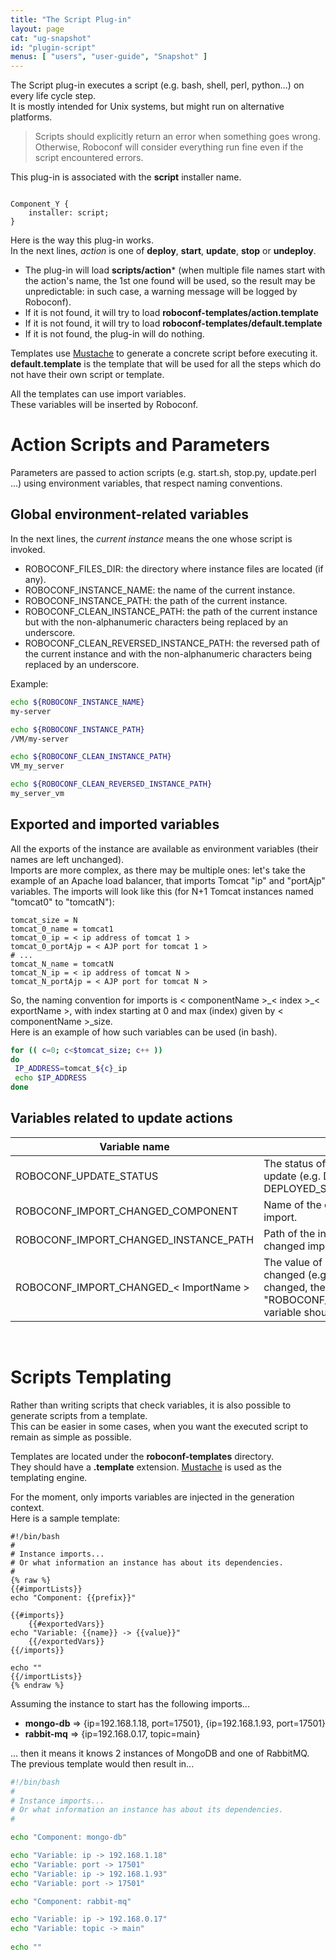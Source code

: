 ```yaml
---
title: "The Script Plug-in"
layout: page
cat: "ug-snapshot"
id: "plugin-script"
menus: [ "users", "user-guide", "Snapshot" ]
---
```


The Script plug-in executes a script (e.g. bash, shell, perl, python...) on every life cycle step.  
It is mostly intended for Unix systems, but might run on alternative platforms.

> Scripts should explicitly return an error when something goes wrong.  
> Otherwise, Roboconf will consider everything run fine even if the script encountered errors.  
  
This plug-in is associated with the **script** installer name.

<pre><code class="language-roboconf">
Component_Y {
	installer: script;
}
</code></pre>

Here is the way this plug-in works.  
In the next lines, *action* is one of **deploy**, **start**, **update**, **stop** or **undeploy**. 

* The plug-in will load **scripts/action*** (when multiple file names start with the action's name, the 1st one found will be used, so the result may be unpredictable: in such case, a warning message will be logged by Roboconf).
* If it is not found, it will try to load **roboconf-templates/action.template**
* If it is not found, it will try to load **roboconf-templates/default.template**
* If it is not found, the plug-in will do nothing.

Templates use [Mustache](http://mustache.github.io/) to generate a concrete script before executing it.  
**default.template** is the template that will be used for all the steps which do not have their own
script or template.

All the templates can use import variables.  
These variables will be inserted by Roboconf.


# Action Scripts and Parameters

Parameters are passed to action scripts (e.g. start.sh, stop.py, update.perl ...) using environment variables, that respect naming conventions.


## Global environment-related variables

In the next lines, the *current instance* means the one whose script is invoked.

- ROBOCONF\_FILES\_DIR: the directory where instance files are located (if any).
- ROBOCONF\_INSTANCE\_NAME: the name of the current instance.
- ROBOCONF\_INSTANCE\_PATH: the path of the current instance.
- ROBOCONF\_CLEAN\_INSTANCE\_PATH: the path of the current instance but with the non-alphanumeric characters being replaced by an underscore.
- ROBOCONF\_CLEAN\_REVERSED\_INSTANCE\_PATH: the reversed path of the current instance and with the non-alphanumeric characters being replaced by an underscore.

Example:

```bash
echo ${ROBOCONF_INSTANCE_NAME}
my-server

echo ${ROBOCONF_INSTANCE_PATH}
/VM/my-server

echo ${ROBOCONF_CLEAN_INSTANCE_PATH}
VM_my_server

echo ${ROBOCONF_CLEAN_REVERSED_INSTANCE_PATH}
my_server_vm
```


## Exported and imported variables

All the exports of the instance are available as environment variables (their names are left unchanged).  
Imports are more complex, as there may be multiple ones: let's take the example of an Apache load balancer, 
that imports Tomcat "ip" and "portAjp" variables. The imports will look like this (for N+1 Tomcat instances
named "tomcat0" to "tomcatN"):

```properties
tomcat_size = N
tomcat_0_name = tomcat1
tomcat_0_ip = < ip address of tomcat 1 >
tomcat_0_portAjp = < AJP port for tomcat 1 >
# ...
tomcat_N_name = tomcatN
tomcat_N_ip = < ip address of tomcat N >
tomcat_N_portAjp = < AJP port for tomcat N >
```

So, the naming convention for imports is < componentName >\_< index >\_< exportName >, with index starting at 0 and max (index) given by < componentName >\_size.  
Here is an example of how such variables can be used (in bash).

```bash
for (( c=0; c<$tomcat_size; c++ ))
do
 IP_ADDRESS=tomcat_${c}_ip
 echo $IP_ADDRESS
done
```

## Variables related to update actions

| Variable name | Description |
| ------------- | ----------- |
| ROBOCONF\_UPDATE\_STATUS | The status of the instance that triggered the update (e.g. DEPLOYED\_STOPPED, DEPLOYED\_STARTED). |
| ROBOCONF\_IMPORT\_CHANGED\_COMPONENT | Name of the component for the changed import. |
| ROBOCONF\_IMPORT\_CHANGED\_INSTANCE\_PATH | Path of the instance that exports the changed import. |
| ROBOCONF\_IMPORT\_CHANGED\_< ImportName > | The value of every imported variable that changed (e.g. if an exported *ipAddress* changed, the "ROBOCONF\_IMPORT\_CHANGED_ipAddress" variable should contain its new value). |

<br />

# Scripts Templating

Rather than writing scripts that check variables, it is also possible to generate scripts from a template.  
This can be easier in some cases, when you want the executed script to remain as simple as possible.  

Templates are located under the **roboconf-templates** directory.  
They should have a **.template** extension. [Mustache](http://mustache.github.io/) is used as the templating engine.

For the moment, only imports variables are injected in the generation context.  
Here is a sample template:

```
#!/bin/bash
#
# Instance imports...
# Or what information an instance has about its dependencies.
# 
{% raw %}
{{#importLists}}
echo "Component: {{prefix}}"
 
{{#imports}}
	{{#exportedVars}}
echo "Variable: {{name}} -> {{value}}"
	{{/exportedVars}} 
{{/imports}}
	
echo ""
{{/importLists}}
{% endraw %}
```

Assuming the instance to start has the following imports...

* **mongo-db** => {ip=192.168.1.18, port=17501}, {ip=192.168.1.93, port=17501}
* **rabbit-mq** => {ip=192.168.0.17, topic=main}

... then it means it knows 2 instances of MongoDB and one of RabbitMQ.  
The previous template would then result in...

```bash
#!/bin/bash
#
# Instance imports...
# Or what information an instance has about its dependencies.
# 

echo "Component: mongo-db"

echo "Variable: ip -> 192.168.1.18"
echo "Variable: port -> 17501"
echo "Variable: ip -> 192.168.1.93"
echo "Variable: port -> 17501"

echo "Component: rabbit-mq"

echo "Variable: ip -> 192.168.0.17"
echo "Variable: topic -> main"
	
echo ""
```
